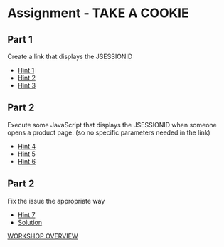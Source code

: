 # Assignment - TAKE A COOKIE

## Part 1
Create a link that displays the JSESSIONID

- [Hint 1](hint1.md)
- [Hint 2](hint2.md)
- [Hint 3](hint3.md)


## Part 2
Execute some JavaScript that displays the JSESSIONID when someone opens a product page.
(so no specific parameters needed in the link)

- [Hint 4](hint4.md)
- [Hint 5](hint5.md)
- [Hint 6](hint6.md)

## Part 2
Fix the issue the appropriate way

- [Hint 7](hint7.md)
- [Solution](solution.md)

[WORKSHOP OVERVIEW](../WORKSHOP.MD)